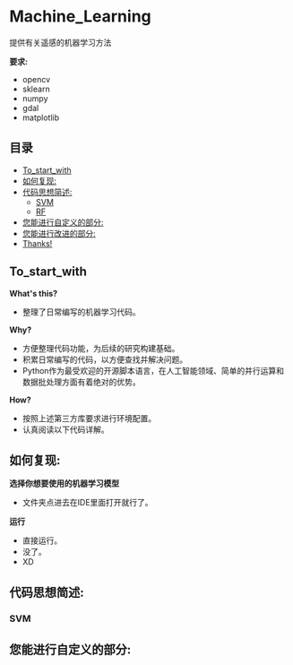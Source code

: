 # Machine_Learning
 提供有关遥感的机器学习方法

**要求:**
  - opencv
  - sklearn
  - numpy
  - gdal
  - matplotlib

## 目录

- [To_start_with](#To_start_with)
- [如何复现:](#如何复现:)
- [代码思想简述:](#代码思想简述:)
  - [SVM](#SVM)
  - [RF](#RF) 
- [您能进行自定义的部分:](#您能进行自定义的部分:)
- [您能进行改进的部分:](您能进行改进的部分:)
- [Thanks!](#Thanks!)

## To_start_with
**What's this?**
- 整理了日常编写的机器学习代码。

**Why?**
- 方便整理代码功能，为后续的研究构建基础。
- 积累日常编写的代码，以方便查找并解决问题。
- Python作为最受欢迎的开源脚本语言，在人工智能领域、简单的并行运算和数据批处理方面有着绝对的优势。

**How?**
- 按照上述第三方库要求进行环境配置。
- 认真阅读以下代码详解。

## 如何复现:
**选择你想要使用的机器学习模型**
- 文件夹点进去在IDE里面打开就行了。

**运行**
- 直接运行。
- 没了。
- XD

## 代码思想简述:
### SVM




## 您能进行自定义的部分:






